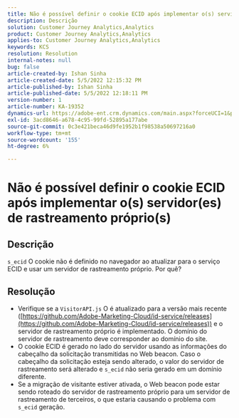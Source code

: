 ```yaml
---
title: Não é possível definir o cookie ECID após implementar o(s) servidor(es) de rastreamento próprio(s)
description: Descrição
solution: Customer Journey Analytics,Analytics
product: Customer Journey Analytics,Analytics
applies-to: Customer Journey Analytics,Analytics
keywords: KCS
resolution: Resolution
internal-notes: null
bug: false
article-created-by: Ishan Sinha
article-created-date: 5/5/2022 12:15:32 PM
article-published-by: Ishan Sinha
article-published-date: 5/5/2022 12:18:11 PM
version-number: 1
article-number: KA-19352
dynamics-url: https://adobe-ent.crm.dynamics.com/main.aspx?forceUCI=1&pagetype=entityrecord&etn=knowledgearticle&id=6441c40a-6dcc-ec11-a7b5-6045bd00db25
exl-id: 3acd8646-a678-4c95-99fd-52895a177abe
source-git-commit: 0c3e421beca46d9fe1952b1f98538a50697216a0
workflow-type: tm+mt
source-wordcount: '155'
ht-degree: 6%

---
```


# Não é possível definir o cookie ECID após implementar o(s) servidor(es) de rastreamento próprio(s)

## Descrição

`s_ecid` O cookie não é definido no navegador ao atualizar para o serviço ECID e usar um servidor de rastreamento próprio. Por quê?

## Resolução


- Verifique se a `VisitorAPI.js` O é atualizado para a versão mais recente ([https://github.com/Adobe-Marketing-Cloud/id-service/releases](https://github.com/Adobe-Marketing-Cloud/id-service/releases)) e o servidor de rastreamento próprio é implementado. O domínio do servidor de rastreamento deve corresponder ao domínio do site.
- O cookie ECID é gerado no lado do servidor usando as informações do cabeçalho da solicitação transmitidas no Web beacon. Caso o cabeçalho da solicitação esteja sendo alterado, o valor do servidor de rastreamento será alterado e `s_ecid` não seria gerado em um domínio diferente.
- Se a migração de visitante estiver ativada, o Web beacon pode estar sendo roteado do servidor de rastreamento próprio para um servidor de rastreamento de terceiros, o que estaria causando o problema com `s_ecid` geração.
